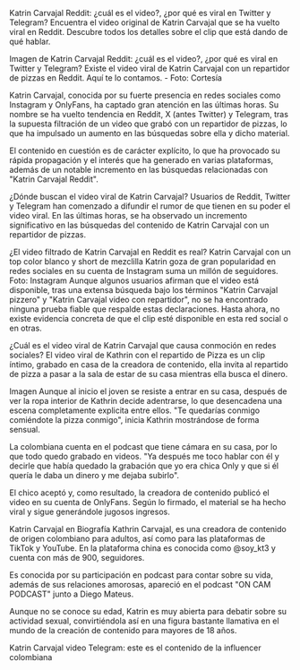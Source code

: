 Katrin Carvajal Reddit: ¿cuál es el video?, ¿por qué es viral en Twitter y Telegram?
Encuentra el video original de Katrin Carvajal que se ha vuelto viral en Reddit. Descubre todos los detalles sobre el clip que está dando de qué hablar.

Imagen de Katrin Carvajal Reddit: ¿cuál es el video?, ¿por qué es viral en Twitter y Telegram?
Existe el video viral de Katrin Carvajal con un repartidor de pizzas en Reddit. Aquí te lo contamos. - Foto: Cortesía

Katrin Carvajal, conocida por su fuerte presencia en redes sociales como Instagram y OnlyFans, ha captado gran atención en las últimas horas. Su nombre se ha vuelto tendencia en Reddit, X (antes Twitter) y Telegram, tras la supuesta filtración de un video que grabó con un repartidor de pizzas, lo que ha impulsado un aumento en las búsquedas sobre ella y dicho material.

El contenido en cuestión es de carácter explícito, lo que ha provocado su rápida propagación y el interés que ha generado en varias plataformas, además de un notable incremento en las búsquedas relacionadas con "Katrin Carvajal Reddit".

¿Dónde buscan el video viral de Katrin Carvajal?
Usuarios de Reddit, Twitter y Telegram han comenzado a difundir el rumor de que tienen en su poder el video viral. En las últimas horas, se ha observado un incremento significativo en las búsquedas del contenido de Katrin Carvajal con un repartidor de pizzas.


¿El video filtrado de Katrin Carvajal en Reddit es real?
Katrin Carvajal con un top color blanco y short de mezclilla 
Katrin goza de gran popularidad en redes sociales en su cuenta de Instagram suma un millón de seguidores. Foto: Instagram
Aunque algunos usuarios afirman que el video está disponible, tras una extensa búsqueda bajo los términos "Katrin Carvajal pizzero" y "Katrin Carvajal video con repartidor", no se ha encontrado ninguna prueba fiable que respalde estas declaraciones. Hasta ahora, no existe evidencia concreta de que el clip esté disponible en esta red social o en otras.

¿Cuál es el video viral de Katrin Carvajal que causa conmoción en redes sociales?
El video viral de Kathrin con el repartido de Pizza es un clip íntimo, grabado en casa de la creadora de contenido, ella invita al repartido de pizza a pasar a la sala de estar de su casa mientras ella busca el dinero.

Imagen
Aunque al inicio el joven se resiste a entrar en su casa, después de ver la ropa interior de Kathrin decide adentrarse, lo que desencadena una escena completamente explicita entre ellos. "Te quedarías conmigo comiéndote la pizza conmigo", inicia Kathrin mostrándose de forma sensual.

La colombiana cuenta en el podcast que tiene cámara en su casa, por lo que todo quedo grabado en videos. "Ya después me toco hablar con él y decirle que había quedado la grabación que yo era chica Only y que si él quería le daba un dinero y me dejaba subirlo".

El chico aceptó y, como resultado, la creadora de contenido publicó el video en su cuenta de OnlyFans. Según lo firmado, el material se ha hecho viral y sigue generándole jugosos ingresos.

Katrin Carvajal en Biografía
Kathrin Carvajal, es una creadora de contenido de origen colombiano para adultos, así como para las plataformas de TikTok y YouTube. En la plataforma china es conocida como @soy_kt3 y cuenta con más de 900, seguidores.


Es conocida por su participación en podcast para contar sobre su vida, además de sus relaciones amorosas, apareció en el podcast "ON CAM PODCAST" junto a Diego Mateus.

Aunque no se conoce su edad, Katrin es muy abierta para debatir sobre su actividad sexual, convirtiéndola así en una figura bastante llamativa en el mundo de la creación de contenido para mayores de 18 años.

Katrin Carvajal video Telegram: este es el contenido de la influencer colombiana
